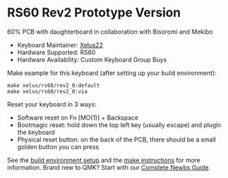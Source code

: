 # RS60 Rev2 Prototype Version

60% PCB with daughterboard in collaboration with Bisoromi and Mekibo

* Keyboard Maintainer: [Xelus22](https://github.com/Xelus22)
* Hardware Supported: RS60
* Hardware Availability: Custom Keyboard Group Buys

Make example for this keyboard (after setting up your build environment):

    make xelus/rs60/rev2_0:default
    make xelus/rs60/rev2_0:via

Reset your keyboard in 3 ways:

* Software reset on Fn [MO(1)] + Backspace
* Bootmagic reset: hold down the top left key (usually escape) and plugin the keyboard
* Physical reset button: on the back of the PCB, there should be a small golden button you can press

See the [build environment setup](https://docs.qmk.fm/#/getting_started_build_tools) and the [make instructions](https://docs.qmk.fm/#/getting_started_make_guide) for more information. Brand new to QMK? Start with our [Complete Newbs Guide](https://docs.qmk.fm/#/newbs).
